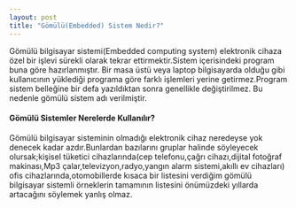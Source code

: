```yaml
---
layout: post
title: "Gömülü(Embedded) Sistem Nedir?"
---
```


Gömülü bilgisayar sistemi(Embedded computing system) elektronik cihaza özel bir işlevi sürekli olarak tekrar ettirmektir.Sistem içerisindeki program buna göre hazırlanmıştır.
Bir masa üstü veya laptop bilgisayarda olduğu gibi kullanıcının yüklediği programa göre farklı
işlemleri yerine getirmez.Program sistem belleğine bir defa yazıldıktan sonra genellikle değiştirilmez.
Bu nedenle gömülü sistem adı verilmiştir.

#### Gömülü Sistemler Nerelerde Kullanılır?

Gömülü bilgisayar sisteminin olmadığı elektronik cihaz neredeyse yok denecek kadar azdır.Bunlardan bazılarını gruplar halinde söyleyecek olursak;kişisel tüketici cihazlarında(cep telefonu,çağrı cihazı,dijital fotoğraf makinası,Mp3 çalar,televizyon,radyo,yangın alarm sistemi,akıllı ev cihazları) ofis cihazlarında,otomobillerde kısaca bir listesini verdiğim gömülü bilgisayar sistemli örneklerin tamamının listesini önümüzdeki yıllarda artacağını söylemek yanlış olmaz.